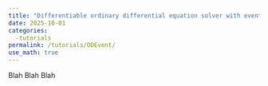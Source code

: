 ```yaml
---
title: "Differentiable ordinary differential equation solver with events in JAX"
date: 2025-10-01
categories: 
  -tutorials
permalink: /tutorials/ODEvent/
use_math: true
---
```


Blah Blah Blah